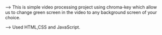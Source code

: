 --> This is simple video processing project using chroma-key which allow us to change green screen in the video to any background screen of your choice. 


--> Used HTML,CSS and JavaScript.
